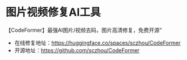 # 图片视频修复AI工具

【CodeFormer】最强AI图片/视频去码，图片高清修复，免费开源“

- 在线修复地址：<https://huggingface.co/spaces/sczhou/CodeFormer>
- 开源地址：<https://github.com/sczhou/CodeFormer>
